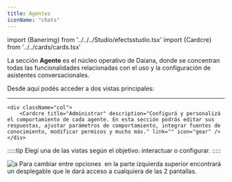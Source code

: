 ```yaml
---
title: Agentes
iconName: "chats"
---
```

import {Banerimg} from '../../../Studio/efectsstudio.tsx'
import {Cardcre} from '../../cards/cards.tsx'

La sección **Agente** es el núcleo operativo de Daiana, donde se concentran todas las funcionalidades relacionadas con el uso y la configuración de asistentes conversacionales.

<Banerimg img="agentes/index.gif" />
Desde aquí podés acceder a dos vistas principales:

---

<div className="row">
    <div className="col">
        <Cardcre title="Chats" description="Accedé a la interfaz de conversación con tus asistentes. Esta vista permite interactuar con los agentes en tiempo real, ya sea para pruebas, soporte, tareas operativas o automatización de consultas." link="" icon="mesagge" />
    </div>

    <div className="col">
        <Cardcre title="Administrar" description="Configurá y personalizá el comportamiento de cada agente. En esta sección podrás editar sus respuestas, ajustar parámetros de comportamiento, integrar fuentes de conocimiento, modificar permisos y mucho más." link="" icon="gear" />
    </div>
</div>


:::::tip
Elegí una de las vistas según el objetivo: interactuar o configurar.
:::::

![a](/img/agentes/cam.png)
Para cambiar entre opciones  en la parte izquierda superior encontrará un desplegable que le dará acceso a cualquiera de las 2 pantallas.  